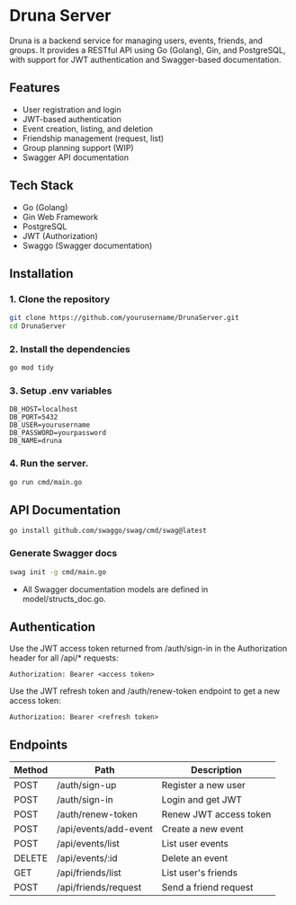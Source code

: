 # Druna Server

Druna is a backend service for managing users, events, friends, and groups. It provides a RESTful API using Go (Golang), Gin, and PostgreSQL, with support for JWT authentication and Swagger-based documentation.

## Features

- User registration and login
- JWT-based authentication
- Event creation, listing, and deletion
- Friendship management (request, list)
- Group planning support (WIP)
- Swagger API documentation

## Tech Stack

- Go (Golang)
- Gin Web Framework
- PostgreSQL
- JWT (Authorization)
- Swaggo (Swagger documentation)

## Installation

### 1. Clone the repository

```bash
git clone https://github.com/yourusername/DrunaServer.git
cd DrunaServer
```

### 2. Install the dependencies

```bash
go mod tidy
```

### 3. Setup .env variables

```
DB_HOST=localhost
DB_PORT=5432
DB_USER=yourusername
DB_PASSWORD=yourpassword
DB_NAME=druna
```

### 4. Run the server.

```bash
go run cmd/main.go
```

## API Documentation
```
go install github.com/swaggo/swag/cmd/swag@latest
```

### Generate Swagger docs
```bash
swag init -g cmd/main.go
```
- All Swagger documentation models are defined in model/structs_doc.go.

## Authentication
Use the JWT access token returned from /auth/sign-in in the Authorization header for all /api/* requests:

```
Authorization: Bearer <access token>
```

Use the JWT refresh token and /auth/renew-token endpoint to get a new access token:

```
Authorization: Bearer <refresh token>
```

## Endpoints

| Method | Path                  | Description           |
| ------ | --------------------- | --------------------- |
| POST   | /auth/sign-up         | Register a new user   |
| POST   | /auth/sign-in         | Login and get JWT     |
| POST   | /auth/renew-token     | Renew JWT access token|
| POST   | /api/events/add-event | Create a new event    |
| POST   | /api/events/list      | List user events      |
| DELETE | /api/events/\:id      | Delete an event       |
| GET    | /api/friends/list     | List user's friends   |
| POST   | /api/friends/request  | Send a friend request |
